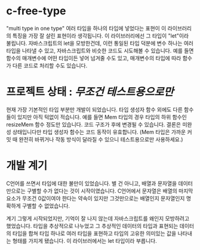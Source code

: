 # c-free-type
"multi type in one type"
여러 타입을 하나의 타입에 넣었다는 표현이 이 라이브러리의 특징을 가장 잘 살린 표현이라 생각됩니다.
이 라이브러리에선 그 타입이 "let"이라 불립니다. 자바스크립트의 let을 모방한건데, 이런 통일된 타입 덕분에
변수 하나는 여러 타입을 나타낼 수 있고, 자바스크립트와 비슷한 코드도 시도해볼 수 있습니다.
예를 들면 함수의 매개변수에 어떤 타입이든 넣어 넘겨줄 수도 있고, 매개변수의 타입에 따라 함수가 다른 코드로 처리할 수도 있습니다.

# 프로젝트 상태 : *무조건 테스트용으로만*
현재 가장 기본적인 타입 부분만 개발이 되었습니다. 타입 생성자 함수 외에도 다른 함수들이 있지만 아직 턱없이 적습니다.
예를 들면 Mem 타입의 경우 타입의 하위 함수인 resizeMem 함수 정도만 있습니다.
코드 구조가 후에 변경될 수 있습니다.
결론은 미완성 상태입니다만 타입 생성자 함수는 코드 동작이 유효합니다.
(Mem 타입은 가까운 커밋 때 완전히 바뀌거나 작동 방식이 달라질 수 있으니 테스트용으로만 사용하세요.)

# 개발 계기
C언어를 쓰면서 타입에 대한 불만이 있었습니다. 별 건 아니고,
배열과 문자열을 데이터만으로는 구별할 수가 없다는 것이 시작이였습니다.
C언어에서 문자열은 배열의 마지막 요소가 무조건 0값이여야 한다는 약속이 있지만 그것만으로는
배열인지 문자열인지 명확하게 구별할 수 없었습니다.

계기 그렇게 시작되었지만, 기억이 잘 나지 않는데 자바스크립트를 왜인지 모방하려고 했었습니다.
타입을 추상적으로 나누었고 그 추상적인 데이터의 타입과 표현되는 데이터의 타입을 합쳐
타입 하나로 여러 타입을 표현하고 타입의 고유한 의미있는 값을 나타내는
형태를 가지게 됐습니다. 이 라이브러에서는 let 타입이라 부릅니다.
